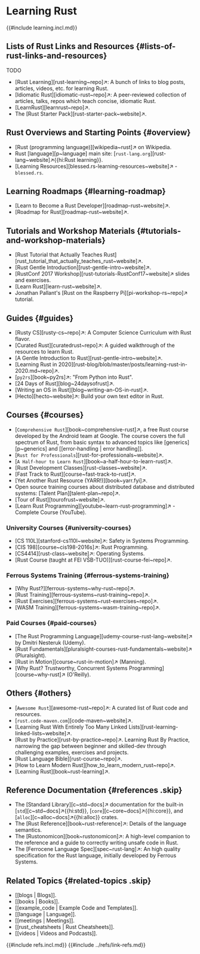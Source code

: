 # Learning Rust

{{#include learning.incl.md}}

## Lists of Rust Links and Resources {#lists-of-rust-links-and-resources}

TODO

- [Rust Learning][rust-learning~repo]↗: A bunch of links to blog posts, articles, videos, etc. for learning Rust.
- [Idiomatic Rust][idiomatic-rust~repo]↗: A peer-reviewed collection of articles, talks, repos which teach concise, idiomatic Rust.
- [LearnRust][learnrust~repo]↗.
- The [Rust Starter Pack][rust-starter-pack~website]↗.

## Rust Overviews and Starting Points {#overview}

- [Rust (programming language)][wikipedia~rust]↗ on Wikipedia.
- Rust [language][p~language] main site: [`rust-lang.org`][rust-lang~website]↗{{hi:Rust learning}}.
- [Learning Resources][blessed.rs-learning-resources~website]↗ - `blessed.rs`.

## Learning Roadmaps {#learning-roadmap}

- [Learn to Become a Rust Developer][roadmap-rust~website]↗.
- [Roadmap for Rust][roadmap-rust~website]↗.

## Tutorials and Workshop Materials {#tutorials-and-workshop-materials}

- [Rust Tutorial that Actually Teaches Rust][rust_tutorial_that_actually_teaches_rust~website]↗.
- [Rust Gentle Introduction][rust-gentle-intro~website]↗.
- [RustConf 2017 Workshop][rust-tutorials-RustConf17~website]↗ slides and exercises.
- [Learn Rust][learn-rust~website]↗.
- Jonathan Pallant's [Rust on the Raspberry Pi][pi-workshop-rs~repo]↗ tutorial.

## Guides {#guides}

- [Rusty CS][rusty-cs~repo]↗: A Computer Science Curriculum with Rust flavor.
- [Curated Rust][curatedrust~repo]↗: A guided walkthrough of the resources to learn Rust.
- [A Gentle Introduction to Rust][rust-gentle-intro~website]↗.
- [Learning Rust in 2020][rust-blog/blob/master/posts/learning-rust-in-2020.md~repo]↗.
- [`py2rs`][book~py2rs]↗: "From Python into Rust".
- [24 Days of Rust][blog~24daysofrust]↗.
- [Writing an OS in Rust][blog~writing-an-OS-in-rust]↗.
- [Hecto][hecto~website]↗: Build your own text editor in Rust.

## Courses {#courses}

- [`Comprehensive Rust`][book~comprehensive-rust]↗, a free Rust course developed by the Android team at Google. The course covers the full spectrum of Rust, from basic syntax to advanced topics like [generics][p~generics] and [[error-handling | error handling]].
- [`Rust for Professionals`][rust-for-professionals~website]↗.
- [`A Half-hour to Learn Rust`][book~a-half-hour-to-learn-rust]↗.
- [Rust Development Classes][rust-classes~website]↗.
- [Fast Track to Rust][course~fast-track-to-rust]↗.
- [Yet Another Rust Resource (YARR!)][book~yarr.fyi]↗.
- Open source training courses about distributed database and distributed systems: [Talent Plan][talent-plan~repo]↗.
- [Tour of Rust][tourofrust~website]↗.
- [Learn Rust Programming][youtube~learn-rust-programming]↗ - Complete Course (YouTube).

### University Courses {#university-courses}

- [CS 110L][stanford-cs110l~website]↗: Safety in Systems Programming.
- [CIS 198][course~cis198-2016s]↗: Rust Programming.
- [CS4414][rust-class~website]↗: Operating Systems.
- [Rust Course (taught at FEI VŠB-TUO)][rust-course-fei~repo]↗.

### Ferrous Systems Training {#ferrous-systems-training}

- [Why Rust?][ferrous-systems~why-rust~repo]↗.
- [Rust Training][ferrous-systems~rust-training~repo]↗.
- [Rust Exercises][ferrous-systems~rust-exercises~repo]↗.
- [WASM Training][ferrous-systems~wasm-training~repo]↗.

### Paid Courses {#paid-courses}

- [The Rust Programming Language][udemy-course-rust-lang~website]↗ by Dmitri Nesteruk (Udemy).
- [Rust Fundamentals][pluralsight-courses-rust-fundamentals~website]↗ (Pluralsight).
- [Rust in Motion][course~rust-in-motion]↗ (Manning).
- [Why Rust? Trustworthy, Concurrent Systems Programming][course~why-rust]↗ (O'Reilly).

## Others {#others}

- [`Awesome Rust`][awesome-rust~repo]↗: A curated list of Rust code and resources.
- [`rust.code-maven.com`][code-maven~website]↗.
- [Learning Rust With Entirely Too Many Linked Lists][rust-learning-linked-lists~website]↗.
- [Rust by Practice][rust-by-practice~repo]↗. Learning Rust By Practice, narrowing the gap between beginner and skilled-dev through challenging examples, exercises and projects.
- [Rust Language Bible][rust-course~repo]↗.
- [How to Learn Modern Rust][how_to_learn_modern_rust~repo]↗.
- [Learning Rust][book~rust-learning]↗.

## Reference Documentation {#references .skip}

- The [Standard Library][c~std~docs]↗ documentation for the built-in [`std`][c~std~docs]↗{{hi:std}}, [`core`][c~core~docs]↗{{hi:core}}, and [`alloc`][c~alloc~docs]↗{{hi:alloc}} crates.
- The [Rust Reference][book~rust-reference]↗: Details of the language semantics.
- The [Rustonomicon][book~rustonomicon]↗: A high-level companion to the reference and a guide to correctly writing unsafe code in Rust.
- The [Ferrocene Language Spec][spec~rust-lang]↗: An high quality specification for the Rust language, initially developed by Ferrous Systems.

## Related Topics {#related-topics .skip}

- [[blogs | Blogs]].
- [[books | Books]].
- [[example_code | Example Code and Templates]].
- [[language | Language]].
- [[meetings | Meetings]].
- [[rust_cheatsheets | Rust Cheatsheets]].
- [[videos | Videos and Podcasts]].

{{#include refs.incl.md}}
{{#include ../refs/link-refs.md}}

<div class="hidden">
</div>
